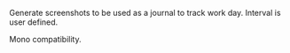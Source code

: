 Generate screenshots to be used as a journal to track work day. Interval is user defined.

Mono compatibility.

